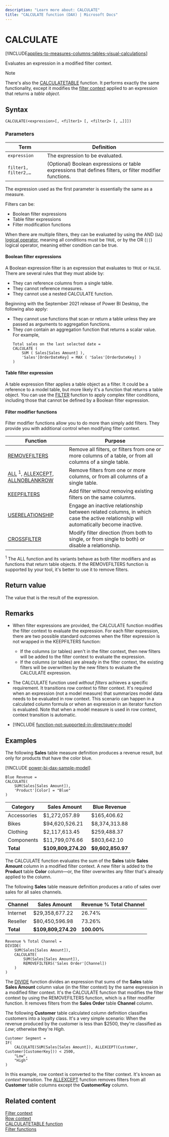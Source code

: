 ```yaml
---
description: "Learn more about: CALCULATE"
title: "CALCULATE function (DAX) | Microsoft Docs"
---
```

# CALCULATE

[!INCLUDE[applies-to-measures-columns-tables-visual-calculations](includes/applies-to-measures-columns-tables-visual-calculations.md)]

Evaluates an expression in a modified filter context.

> [!NOTE]
> There's also the [CALCULATETABLE](calculatetable-function-dax.md) function. It performs exactly the same functionality, except it modifies the [filter context](dax-overview.md#filter-context) applied to an expression that returns a _table object_.
>
>

## Syntax

```dax
CALCULATE(<expression>[, <filter1> [, <filter2> [, …]]])
```

### Parameters

|Term|Definition|
|--------|--------------|
|`expression`|The expression to be evaluated.|
|`filter1, filter2,…`|(Optional) Boolean expressions or table expressions that defines filters, or filter modifier functions.|

The expression used as the first parameter is essentially the same as a measure.

Filters can be:

- Boolean filter expressions
- Table filter expressions
- Filter modification functions

When there are multiple filters, they can be evaluated by using the AND (`&&`) [logical operator](dax-operator-reference.md#logical-operators), meaning all conditions must be `TRUE`, or by the OR (`||`) logical operator, meaning either condition can be true.

#### Boolean filter expressions

A Boolean expression filter is an expression that evaluates to `TRUE` or `FALSE`. There are several rules that they must abide by:

- They can reference columns from a single table.
- They cannot reference measures.
- They cannot use a nested CALCULATE function.

Beginning with the September 2021 release of Power BI Desktop, the following also apply:

- They cannot use functions that scan or return a table unless they are passed as arguments to aggregation functions.
- They *can* contain an aggregation function that returns a scalar value. For example,
    ```dax
    Total sales on the last selected date =
    CALCULATE (
        SUM ( Sales[Sales Amount] ),
        'Sales'[OrderDateKey] = MAX ( 'Sales'[OrderDateKey] )
    )
    ```

#### Table filter expression

A table expression filter applies a table object as a filter. It could be a reference to a model table, but more likely it's a function that returns a table object. You can use the [FILTER](filter-function-dax.md) function to apply complex filter conditions, including those that cannot be defined by a Boolean filter expression.

#### Filter modifier functions

Filter modifier functions allow you to do more than simply add filters. They provide you with additional control when modifying filter context.

|Function|Purpose|
|--------|--------------|
|[REMOVEFILTERS](removefilters-function-dax.md)|Remove all filters, or filters from one or more columns of a table, or from all columns of a single table.|
|[ALL](all-function-dax.md) <sup>1</sup>, [ALLEXCEPT](allexcept-function-dax.md), [ALLNOBLANKROW](allnoblankrow-function-dax.md)|Remove filters from one or more columns, or from all columns of a single table.|
|[KEEPFILTERS](keepfilters-function-dax.md)|Add filter without removing existing filters on the same columns.|
|[USERELATIONSHIP](userelationship-function-dax.md)|Engage an inactive relationship between related columns, in which case the active relationship will automatically become inactive.|
|[CROSSFILTER](crossfilter-function-dax.md)|Modify filter direction (from both to single, or from single to both) or disable a relationship.|

<sup>1</sup> The ALL function and its variants behave as both filter modifiers and as functions that return table objects. If the REMOVEFILTERS function is supported by your tool, it's better to use it to remove filters.

## Return value

The value that is the result of the expression.

## Remarks

- When filter expressions are provided, the CALCULATE function modifies the filter context to evaluate the expression. For each filter expression, there are two possible standard outcomes when the filter expression is not wrapped in the KEEPFILTERS function:
  - If the columns (or tables) aren't in the filter context, then new filters will be added to the filter context to evaluate the expression.
  - If the columns (or tables) are already in the filter context, the existing filters will be overwritten by the new filters to evaluate the CALCULATE expression.

- The CALCULATE function used _without filters_ achieves a specific requirement. It transitions row context to filter context. It's required when an expression (not a model measure) that summarizes model data needs to be evaluated in row context. This scenario can happen in a calculated column formula or when an expression in an iterator function is evaluated. Note that when a model measure is used in row context, context transition is automatic.

- [!INCLUDE [function-not-supported-in-directquery-mode](includes/function-not-supported-in-directquery-mode.md)]

## Examples

The following **Sales** table measure definition produces a revenue result, but only for products that have the color blue.

[!INCLUDE [power-bi-dax-sample-model](includes/power-bi-dax-sample-model.md)]

```dax
Blue Revenue =
CALCULATE(
    SUM(Sales[Sales Amount]),
    'Product'[Color] = "Blue"
)
```

|Category|Sales Amount|Blue Revenue|
|--------|------------|------------|
|Accessories|$1,272,057.89|$165,406.62|
|Bikes|$94,620,526.21|$8,374,313.88|
|Clothing|$2,117,613.45|$259,488.37|
|Components|$11,799,076.66|$803,642.10|
|**Total**|**$109,809,274.20**|**$9,602,850.97**|

The CALCULATE function evaluates the sum of the **Sales** table **Sales Amount** column in a modified filter context. A new filter is added to the **Product** table **Color** column—or, the filter overwrites any filter that's already applied to the column.

The following **Sales** table measure definition produces a ratio of sales over sales for all sales channels.

|Channel|Sales Amount|Revenue % Total Channel|  
|-------|------------|-----------------------|
|Internet|$29,358,677.22|26.74%|
|Reseller|$80,450,596.98|73.26%|
|**Total**|**$109,809,274.20**|**100.00%**|

```dax
Revenue % Total Channel =
DIVIDE(
    SUM(Sales[Sales Amount]),
    CALCULATE(
        SUM(Sales[Sales Amount]),
        REMOVEFILTERS('Sales Order'[Channel])
    )
)
```

The [DIVIDE](divide-function-dax.md) function divides an expression that sums of the **Sales** table **Sales Amount** column value (in the filter context) by the same expression in a modified filter context. It's the CALCULATE function that modifies the filter context by using the REMOVEFILTERS function, which is a filter modifier function. It removes filters from the **Sales Order** table **Channel** column.

The following **Customer** table calculated column definition classifies customers into a loyalty class.  It's a very simple scenario: When the revenue produced by the customer is less than $2500, they're classified as _Low_; otherwise they're _High_.

```dax
Customer Segment =
IF(
    CALCULATE(SUM(Sales[Sales Amount]), ALLEXCEPT(Customer, Customer[CustomerKey])) < 2500,
    "Low",
    "High"
)
```

In this example, row context is converted to the filter context. It's known as _context transition_. The [ALLEXCEPT](allexcept-function-dax.md) function removes filters from all **Customer** table columns except the **CustomerKey** column.

## Related content

[Filter context](dax-overview.md#filter-context)  
[Row context](dax-overview.md#row-context)  
[CALCULATETABLE function](calculatetable-function-dax.md)  
[Filter functions](filter-functions-dax.md)  
